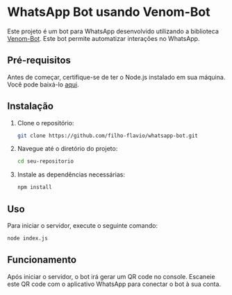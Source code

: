 # WhatsApp Bot usando Venom-Bot

Este projeto é um bot para WhatsApp desenvolvido utilizando a biblioteca [Venom-Bot](https://github.com/orkestral/venom). Este bot permite automatizar interações no WhatsApp.

## Pré-requisitos

Antes de começar, certifique-se de ter o Node.js instalado em sua máquina. Você pode baixá-lo [aqui](https://nodejs.org/).

## Instalação

1. Clone o repositório:

   ```sh
   git clone https://github.com/filho-flavio/whatsapp-bot.git
   ```

2. Navegue até o diretório do projeto:

   ```sh
   cd seu-repositorio
   ```

3. Instale as dependências necessárias:

   ```sh
   npm install
   ```

## Uso

Para iniciar o servidor, execute o seguinte comando:

```sh
node index.js
```

## Funcionamento

Após iniciar o servidor, o bot irá gerar um QR code no console. Escaneie este QR code com o aplicativo WhatsApp para conectar o bot à sua conta.
